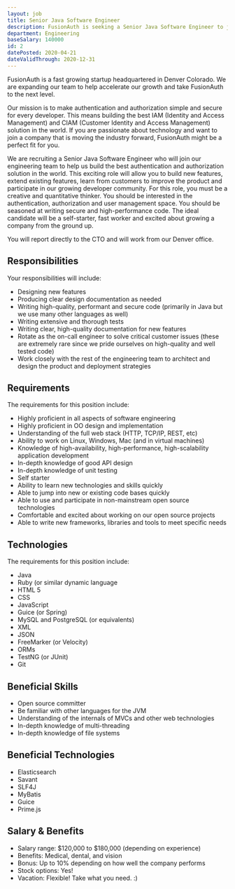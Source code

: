 ```yaml
---
layout: job
title: Senior Java Software Engineer 
description: FusionAuth is seeking a Senior Java Software Engineer to join our team. Learn about this position and apply today.
department: Engineering
baseSalary: 140000
id: 2
datePosted: 2020-04-21
dateValidThrough: 2020-12-31
---
```


FusionAuth is a fast growing startup headquartered in Denver Colorado. We are expanding our team to help accelerate our growth and take FusionAuth to the next level.
 
Our mission is to make authentication and authorization simple and secure for every developer. This means building the best IAM (Identity and Access Management) and CIAM (Customer Identity and Access Management) solution in the world. If you are passionate about technology and want to join a company that is moving the industry forward, FusionAuth might be a perfect fit for you. 

We are recruiting a Senior Java Software Engineer who will join our engineering team to help us build the best authentication and authorization solution in the world. This exciting role will allow you to build new features, extend existing features, learn from customers to improve the product and participate in our growing developer community. For this role, you must be a creative and quantitative thinker. You should be interested in the authentication, authorization and user management space. You should be seasoned at writing secure and high-performance code. The ideal candidate will be a self-starter, fast worker and excited about growing a company from the ground up.

You will report directly to the CTO and will work from our Denver office.  

## Responsibilities

Your responsibilities will include:

* Designing new features
* Producing clear design documentation as needed
* Writing high-quality, performant and secure code (primarily in Java but we use many other languages as well)
* Writing extensive and thorough tests
* Writing clear, high-quality documentation for new features
* Rotate as the on-call engineer to solve critical customer issues (these are extremely rare since we pride ourselves on high-quality and well tested code)
* Work closely with the rest of the engineering team to architect and design the product and deployment strategies

## Requirements

The requirements for this position include:

* Highly proficient in all aspects of software engineering
* Highly proficient in OO design and implementation
* Understanding of the full web stack (HTTP, TCP/IP, REST, etc)
* Ability to work on Linux, Windows, Mac (and in virtual machines)
* Knowledge of high-availability, high-performance, high-scalability application development
* In-depth knowledge of good API design
* In-depth knowledge of unit testing
* Self starter
* Ability to learn new technologies and skills quickly
* Able to jump into new or existing code bases quickly
* Able to use and participate in non-mainstream open source technologies
* Comfortable and excited about working on our open source projects
* Able to write new frameworks, libraries and tools to meet specific needs

## Technologies

The requirements for this position include:

* Java
* Ruby (or similar dynamic language
* HTML 5
* CSS
* JavaScript
* Guice (or Spring)
* MySQL and PostgreSQL (or equivalents)
* XML
* JSON
* FreeMarker (or Velocity)
* ORMs
* TestNG (or JUnit)
* Git

## Beneficial Skills

* Open source committer
* Be familiar with other languages for the JVM
* Understanding of the internals of MVCs and other web technologies
* In-depth knowledge of multi-threading
* In-depth knowledge of file systems

## Beneficial Technologies

* Elasticsearch
* Savant
* SLF4J
* MyBatis
* Guice
* Prime.js

## Salary & Benefits

* Salary range: $120,000 to $180,000 (depending on experience) 
* Benefits: Medical, dental, and vision
* Bonus: Up to 10% depending on how well the company performs
* Stock options: Yes!
* Vacation: Flexible! Take what you need. :)
